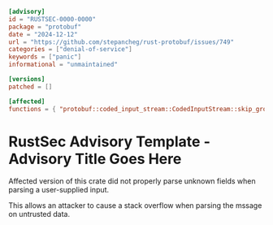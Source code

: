 ```toml
[advisory]
id = "RUSTSEC-0000-0000"
package = "protobuf"
date = "2024-12-12"
url = "https://github.com/stepancheg/rust-protobuf/issues/749"
categories = ["denial-of-service"]
keywords = ["panic"]
informational = "unmaintained"

[versions]
patched = []

[affected]
functions = { "protobuf::coded_input_stream::CodedInputStream::skip_group" = ["<= 3.4.0"] }
```

# RustSec Advisory Template - Advisory Title Goes Here

Affected version of this crate did not properly parse unknown fields when parsing a user-supplied input.

This allows an attacker to cause a stack overflow when parsing the mssage on untrusted data.
